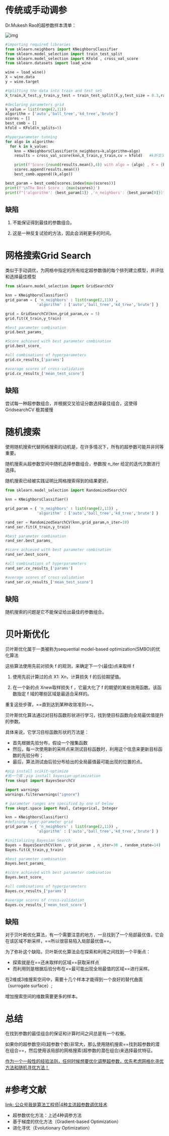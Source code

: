 # 传统或手动调参

Dr.Mukesh Rao的超参数样本清单：

![img](https://raw.githubusercontent.com/DaiDuncan/PicUploader/main/img2/20210318160237.jpeg)

```python
#importing required libraries
from sklearn.neighbors import KNeighborsClassifier
from sklearn.model_selection import train_test_split
from sklearn.model_selection import KFold , cross_val_score
from sklearn.datasets import load_wine

wine = load_wine()
X = wine.data
y = wine.target

#splitting the data into train and test set
X_train,X_test,y_train,y_test = train_test_split(X,y,test_size = 0.3,random_state = 14)

#declaring parameters grid
k_value = list(range(2,11))
algorithm = ['auto','ball_tree','kd_tree','brute']
scores = []
best_comb = []
kfold = KFold(n_splits=5)

#hyperparameter tunning
for algo in algorithm:
  for k in k_value:
    knn = KNeighborsClassifier(n_neighbors=k,algorithm=algo)
    results = cross_val_score(knn,X_train,y_train,cv = kfold)	#k折交叉验证

    print(f'Score:{round(results.mean(),4)} with algo = {algo} , K = {k}')
    scores.append(results.mean())
    best_comb.append((k,algo))

best_param = best_comb[scores.index(max(scores))]
print(f'\nThe Best Score : {max(scores)}')
print(f"['algorithm': {best_param[1]} ,'n_neighbors': {best_param[0]}]")
```



## 缺陷

1. 不能保证得到最佳的参数组合。

2. 这是一种反复试验的方法，因此会消耗更多的时间。



# 网格搜索Grid Search

类似于手动调优，为网格中指定的所有给定超参数值的每个排列建立模型，并评估和选择最佳模型

```python
from sklearn.model_selection import GridSearchCV

knn = KNeighborsClassifier()
grid_param = { 'n_neighbors' : list(range(2,11)) , 
              'algorithm' : ['auto','ball_tree','kd_tree','brute'] }

grid = GridSearchCV(knn,grid_param,cv = 5)
grid.fit(X_train,y_train)

#best parameter combination
grid.best_params_

#Score achieved with best parameter combination
grid.best_score_

#all combinations of hyperparameters
grid.cv_results_['params']

#average scores of cross-validation
grid.cv_results_['mean_test_score']
```



## 缺陷

尝试每一种超参数组合，并根据交叉验证分数选择最佳组合，这使得 GridsearchCV 极其缓慢





# 随机搜索

使用随机搜索代替网格搜索的动机是，在许多情况下，所有的超参数可能并非同等重要。

随机搜索从超参数空间中随机选择参数组合，参数按 n_iter 给定的迭代次数进行选择。

随机搜索已经被实践证明比网格搜索得到的结果更好。

```python
from sklearn.model_selection import RandomizedSearchCV

knn = KNeighborsClassifier()

grid_param = { 'n_neighbors' : list(range(2,11)) , 
              'algorithm' : ['auto','ball_tree','kd_tree','brute'] }

rand_ser = RandomizedSearchCV(knn,grid_param,n_iter=10)
rand_ser.fit(X_train,y_train)

#best parameter combination
rand_ser.best_params_

#score achieved with best parameter combination
rand_ser.best_score_

#all combinations of hyperparameters
rand_ser.cv_results_['params']

#average scores of cross-validation
rand_ser.cv_results_['mean_test_score']
```



## 缺陷

随机搜索的问题是它不能保证给出最佳的参数组合。





# 贝叶斯优化

贝叶斯优化属于一类被称为sequential model-based optimization(SMBO)的优化算法

这些算法使用先前对损失 f 的观测，来确定下一个(最佳)点来取样 f

1. 使用先前计算过的点 X1: Xn，计算损失 f 的后验期望值。

2. 在一个新的点 Xnew取样损失 f ，它最大化了 f 的期望的某些效用函数。该函数指定 f 域的哪些区域是最适合采样的。

重复这些步骤，==直到达到某种收敛准则==。



贝叶斯优化算法通过对目标函数形状进行学习，找到使目标函数向全局最优值提升的参数。



具体来说，它学习目标函数形状的万法是：

- 首先根据先验分布，假设一个搜集函数
- 然后，每一次使用新的采样点来测试目标函数时，利用这个信息来更新目标函数的先验分布；
- 最后，算法测试由后验分布给出的全局最值最可能出现的位置的点。

```python
#pip install scikit-optimize
#另一个库：pip install bayesian-optimization
from skopt import BayesSearchCV

import warnings
warnings.filterwarnings("ignore")

# parameter ranges are specified by one of below
from skopt.space import Real, Categorical, Integer

knn = KNeighborsClassifier()
#defining hyper-parameter grid
grid_param = { 'n_neighbors' : list(range(2,11)) , 
              'algorithm' : ['auto','ball_tree','kd_tree','brute'] }

#initializing Bayesian Search
Bayes = BayesSearchCV(knn , grid_param , n_iter=30 , random_state=14)
Bayes.fit(X_train,y_train)

#best parameter combination
Bayes.best_params_

#score achieved with best parameter combination
Bayes.best_score_

#all combinations of hyperparameters
Bayes.cv_results_['params']

#average scores of cross-validation
Bayes.cv_results_['mean_test_score']
```





## 缺陷

对于贝叶斯优化算法，有一个需要注意的地方，一旦找到了一个局部最优值，它会在该区域不断采样，==所以很容易陷入局部最优值==。

为了弥补这个缺陷，贝叶斯优化算法会在探索和利用之间找到一个平衡点：

- 探索就是在==还未取样的区域==获取采样点
- 而利用则是根据后验分布在==最可能出现全局最值的区域==进行采样。



在2维或3维搜索空间中，需要十几个样本才能得到一个良好的替代曲面（surrogate surface）; 

增加搜索空间的维数需要更多的样本。



# 总结

在找到参数的最佳组合的保证和计算时间之间总是有一个权衡。

如果你的超参数空间(超参数个数)非常大，那么使用随机搜索==找到超参数的潜在组合==，然后使用该局部的网格搜索(超参数的潜在组合)来选择最优特征。



[作为一个一般性的经验法则，任何时候想要优化调整超参数，优先考虑网格化寻优方法和随机寻优方法！][id2]





# #参考文献

[link: 公众号我是算法工程师|4种主流超参数调优技术](https://my.oschina.net/u/4579551/blog/4675964)

[id2]: https://zhuanlan.zhihu.com/p/138005319 "link: deephub|机器学习模型的超参数优化"

- 超参数优化方法：上述4种调参方法
- 基于梯度的优化方法（Gradient-based Optimization）
- 进化寻优（Evolutionary Optimization）

